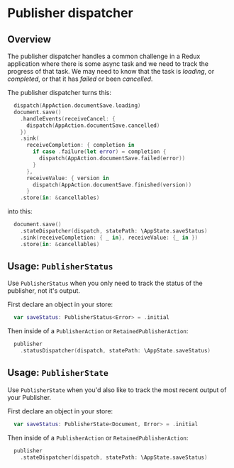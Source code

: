 # Publisher dispatcher

## Overview

The publisher dispatcher handles a common challenge in a Redux application where there is some
async task and we need to track the progress of that task. We may need to know that the
task is *loading*, or *completed*, or that it has *failed* or been *cancelled*.

The publisher dispatcher turns this:

```swift
  dispatch(AppAction.documentSave.loading)
  document.save()
    .handleEvents(receiveCancel: {
      dispatch(AppAction.documentSave.cancelled)
    })
    .sink(
      receiveCompletion: { completion in
        if case .failure(let error) = completion {
          dispatch(AppAction.documentSave.failed(error))
        }
      },
      receiveValue: { version in
        dispatch(AppAction.documentSave.finished(version))
      }
    .store(in: &cancellables)
```

into this:

```swift
  document.save()
    .stateDispatcher(dispatch, statePath: \AppState.saveStatus)
    .sink(receiveCompletion: { _ in}, receiveValue: {_ in })
    .store(in: &cancellables)
```

## Usage: `PublisherStatus`

Use `PublisherStatus` when you only need to track the status of the publisher, not it's output.

First declare an object in your store:

```swift
  var saveStatus: PublisherStatus<Error> = .initial
```

Then inside of a `PublisherAction` or `RetainedPublisherAction`:

```swift
  publisher
    .statusDispatcher(dispatch, statePath: \AppState.saveStatus)
```

## Usage: `PublisherState`

Use `PublisherState` when you'd also like to track the most recent output of your Publisher.

First declare an object in your store:

```swift
  var saveStatus: PublisherState<Document, Error> = .initial
```

Then inside of a `PublisherAction` or `RetainedPublisherAction`:

```swift
  publisher
    .stateDispatcher(dispatch, statePath: \AppState.saveStatus)
```
